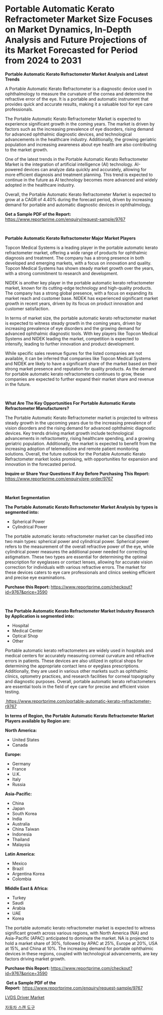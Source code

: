 <p><h1>Portable Automatic Kerato Refractometer Market Size Focuses on Market Dynamics, In-Depth Analysis and Future Projections of its Market Forecasted for Period from 2024 to 2031</h1></p><p><strong>Portable Automatic Kerato Refractometer Market Analysis and Latest Trends</strong></p>
<p><p>A Portable Automatic Kerato Refractometer is a diagnostic device used in ophthalmology to measure the curvature of the cornea and determine the refractive error of the eye. It is a portable and automatic instrument that provides quick and accurate results, making it a valuable tool for eye care professionals.</p><p>The Portable Automatic Kerato Refractometer Market is expected to experience significant growth in the coming years. The market is driven by factors such as the increasing prevalence of eye disorders, rising demand for advanced ophthalmic diagnostic devices, and technological advancements in the healthcare industry. Additionally, the growing geriatric population and increasing awareness about eye health are also contributing to the market growth.</p><p>One of the latest trends in the Portable Automatic Kerato Refractometer Market is the integration of artificial intelligence (AI) technology. AI-powered devices can analyze data quickly and accurately, allowing for more efficient diagnosis and treatment planning. This trend is expected to continue in the future as AI technology becomes more advanced and widely adopted in the healthcare industry.</p><p>Overall, the Portable Automatic Kerato Refractometer Market is expected to grow at a CAGR of 4.40% during the forecast period, driven by increasing demand for portable and automatic diagnostic devices in ophthalmology.</p></p>
<p><strong>Get a Sample PDF of the Report:&nbsp;</strong> <a href="https://www.reportprime.com/enquiry/request-sample/9767">https://www.reportprime.com/enquiry/request-sample/9767</a></p>
<p>&nbsp;</p>
<p><strong>Portable Automatic Kerato Refractometer Major Market Players</strong></p>
<p><p>Topcon Medical Systems is a leading player in the portable automatic kerato refractometer market, offering a wide range of products for ophthalmic diagnosis and treatment. The company has a strong presence in both developed and emerging markets, with a focus on innovation and quality. Topcon Medical Systems has shown steady market growth over the years, with a strong commitment to research and development.</p><p>NIDEK is another key player in the portable automatic kerato refractometer market, known for its cutting-edge technology and high-quality products. The company has a strong global presence, with a focus on expanding its market reach and customer base. NIDEK has experienced significant market growth in recent years, driven by its focus on product innovation and customer satisfaction.</p><p>In terms of market size, the portable automatic kerato refractometer market is expected to witness steady growth in the coming years, driven by increasing prevalence of eye disorders and the growing demand for advanced ophthalmic diagnostic tools. With key players like Topcon Medical Systems and NIDEK leading the market, competition is expected to intensify, leading to further innovation and product development.</p><p>While specific sales revenue figures for the listed companies are not available, it can be inferred that companies like Topcon Medical Systems and NIDEK are likely to have a significant share of the market based on their strong market presence and reputation for quality products. As the demand for portable automatic kerato refractometers continues to grow, these companies are expected to further expand their market share and revenue in the future.</p></p>
<p>&nbsp;</p>
<p><strong>What Are The Key Opportunities For Portable Automatic Kerato Refractometer Manufacturers?</strong></p>
<p><p>The Portable Automatic Kerato Refractometer market is projected to witness steady growth in the upcoming years due to the increasing prevalence of vision disorders and the rising demand for advanced ophthalmic diagnostic devices. Key trends driving market growth include technological advancements in refractometry, rising healthcare spending, and a growing geriatric population. Additionally, the market is expected to benefit from the increasing adoption of telemedicine and remote patient monitoring solutions. Overall, the future outlook for the Portable Automatic Kerato Refractometer market looks promising, with opportunities for expansion and innovation in the forecasted period.</p></p>
<p><strong>Inquire or Share Your Questions If Any Before Purchasing This Report:</strong> <a href="https://www.reportprime.com/enquiry/pre-order/9767">https://www.reportprime.com/enquiry/pre-order/9767</a></p>
<p>&nbsp;</p>
<p><strong>Market Segmentation</strong></p>
<p><strong>The Portable Automatic Kerato Refractometer Market Analysis by types is segmented into:</strong></p>
<p><ul><li>Spherical Power</li><li>Cylindrical Power</li></ul></p>
<p><p>The portable automatic kerato refractometer market can be classified into two main types: spherical power and cylindrical power. Spherical power refers to the measurement of the overall refractive power of the eye, while cylindrical power measures the additional power needed for correcting astigmatism. These two types are essential for determining the optimal prescription for eyeglasses or contact lenses, allowing for accurate vision correction for individuals with various refractive errors. The market for these devices caters to eye care professionals and clinics seeking efficient and precise eye examinations.</p></p>
<p><strong>Purchase this Report:&nbsp;</strong><a href="https://www.reportprime.com/checkout?id=9767&price=3590">https://www.reportprime.com/checkout?id=9767&price=3590</a></p>
<p>&nbsp;</p>
<p><strong>The Portable Automatic Kerato Refractometer Market Industry Research by Application is segmented into:</strong></p>
<p><ul><li>Hospital</li><li>Medical Center</li><li>Optical Shop</li><li>Other</li></ul></p>
<p><p>Portable automatic kerato refractometers are widely used in hospitals and medical centers for accurately measuring corneal curvature and refractive errors in patients. These devices are also utilized in optical shops for determining the appropriate contact lens or eyeglass prescriptions. Additionally, they are used in various other markets such as ophthalmic clinics, optometry practices, and research facilities for corneal topography and diagnostic purposes. Overall, portable automatic kerato refractometers are essential tools in the field of eye care for precise and efficient vision testing.</p></p>
<p><a href="https://www.reportprime.com/portable-automatic-kerato-refractometer-r9767">&nbsp;https://www.reportprime.com/portable-automatic-kerato-refractometer-r9767</a></p>
<p><strong>In terms of Region, the Portable Automatic Kerato Refractometer Market Players available by Region are:</strong></p>
<p>
    <p> <strong> North America: </strong>
        <ul>
            <li>United States</li>
            <li>Canada</li>
        </ul>
        </p> 
    <p> <strong> Europe: </strong>
        <ul>
            <li>Germany</li>
            <li>France</li>
            <li>U.K.</li>
            <li>Italy</li>
            <li>Russia</li>
        </ul>
        </p> 
    <p> <strong> Asia-Pacific: </strong>
        <ul>
            <li>China</li>
            <li>Japan</li>
            <li>South Korea</li>
            <li>India</li>
            <li>Australia</li>
            <li>China Taiwan</li>
            <li>Indonesia</li>
            <li>Thailand</li>
            <li>Malaysia</li>
        </ul>
        </p> 
    <p> <strong> Latin America: </strong>
        <ul>
            <li>Mexico</li>
            <li>Brazil</li>
            <li>Argentina Korea</li>
            <li>Colombia</li>
        </ul>
        </p> 
    <p> <strong> Middle East & Africa: </strong>
        <ul>
            <li>Turkey</li>
            <li>Saudi</li>
            <li>Arabia</li>
            <li>UAE</li>
            <li>Korea</li>
        </ul>
    </p>
    </p>
<p><p>The portable automatic kerato refractometer market is expected to witness significant growth across various regions, with North America (NA) and Asia-Pacific (APAC) anticipated to dominate the market. NA is projected to hold a market share of 30%, followed by APAC at 25%, Europe at 20%, USA at 15%, and China at 10%. The increasing demand for portable ophthalmic devices in these regions, coupled with technological advancements, are key factors driving market growth.</p></p>
<p><strong>Purchase this Report: </strong><a href="https://www.reportprime.com/checkout?id=9767&price=3590">https://www.reportprime.com/checkout?id=9767&price=3590</a></p>
<p>&nbsp;<strong>Get a Sample PDF of the Report:&nbsp;&nbsp;</strong><a href="https://www.reportprime.com/enquiry/request-sample/9767">https://www.reportprime.com/enquiry/request-sample/9767</a></p>
<p><strong></strong></p>
<p><p><a href="https://shimmer-gardenia-37a.notion.site/LVDS-Driver-Market-Size-Reveals-the-Best-Marketing-Channels-In-Global-Industry-a9302c2ebcd14579a32e31c9c5b29bf4">LVDS Driver Market</a></p><p><a href="https://github.com/laholand/Market-Research-Report-List-3/blob/main/924841221525.md">자동차 스캔 도구</a></p></p>
